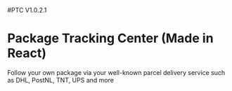 #PTC V1.0.2.1
# Package Tracking Center (Made in React)
Follow your own package via your well-known parcel delivery service such as DHL, PostNL, TNT, UPS and more

